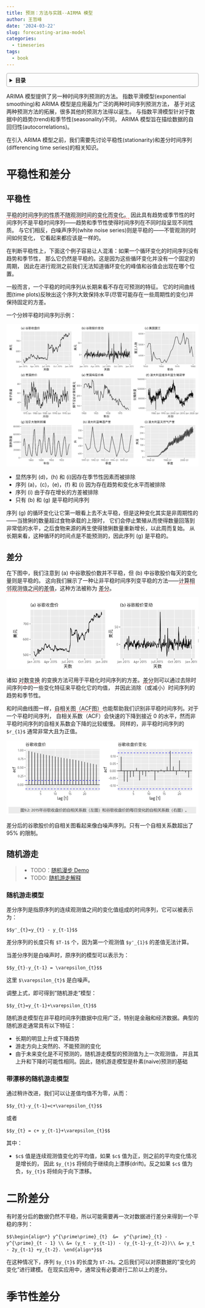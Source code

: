 ```yaml
---
title: 预测：方法与实践--AIRMA 模型
author: 王哲峰
date: '2024-03-22'
slug: forecasting-arima-model
categories:
  - timeseries
tags:
  - book
---
```


<style>
details {
    border: 1px solid #aaa;
    border-radius: 4px;
    padding: .5em .5em 0;
}
summary {
    font-weight: bold;
    margin: -.5em -.5em 0;
    padding: .5em;
}
details[open] {
    padding: .5em;
}
details[open] summary {
    border-bottom: 1px solid #aaa;
    margin-bottom: .5em;
}
img {
    pointer-events: none;
}
</style>

<details><summary>目录</summary><p>

- [平稳性和差分](#平稳性和差分)
  - [平稳性](#平稳性)
  - [差分](#差分)
  - [随机游走](#随机游走)
    - [随机游走模型](#随机游走模型)
    - [带漂移的随机游走模型](#带漂移的随机游走模型)
- [二阶差分](#二阶差分)
- [季节性差分](#季节性差分)
</p></details><p></p>

ARIMA 模型提供了另一种时间序列预测的方法。
指数平滑模型(exponential smoothing)和 ARIMA 模型是应用最为广泛的两种时间序列预测方法，
基于对这两种预测方法的拓展，很多其他的预测方法得以诞生。
与指数平滑模型针对于数据中的趋势(trend)和季节性(seasonality)不同，
ARIMA 模型旨在描绘数据的自回归性(autocorrelations)。

在引入 ARIMA 模型之前，我们需要先讨论平稳性(stationarity)和差分时间序列(differencing time series)的相关知识。

# 平稳性和差分

## 平稳性

<span style='border-bottom:1.5px dashed red;'>平稳的时间序列的性质不随观测时间的变化而变化。</span> 
因此具有趋势或季节性的时间序列不是平稳时间序列——趋势和季节性使得时间序列在不同时段呈现不同性质。
与它们相反，白噪声序列(white noise series)则是平稳的——不管观测的时间如何变化，
它看起来都应该是一样的。

在判断平稳性上，下面这个例子容易让人混淆：如果一个循环变化的时间序列没有趋势和季节性，
那么它仍然是平稳的。这是因为这些循环变化并没有一个固定的周期，
因此在进行观测之前我们无法知道循环变化的峰值和谷值会出现在哪个位置。

一般而言，一个平稳的时间序列从长期来看不存在可预测的特征。
它的时间曲线图(time plots)反映出这个序列大致保持水平(尽管可能存在一些周期性的变化)并保持固定的方差。

一个分辨平稳时间序列示例：

![img](images/stable.png)

* 显然序列 (d)，(h) 和 (i)因存在季节性因素而被排除
* 序列 (a)，(c)，(e)，(f) 和 (i) 因为存在趋势和变化水平而被排除
* 序列 (i) 由于存在增长的方差被排除
* 只有 (b) 和 (g) 是平稳时间序列

序列 (g) 的循环变化让它第一眼看上去不太平稳，但是这种变化其实是非周期性的——当猞猁的数量超过食物承载的上限时，
它们会停止繁殖从而使得数量回落到非常低的水平，之后食物来源的再生使得猞猁数量重新增长，以此周而复始。
从长期来看，这种循环的时间点是不能预测的，因此序列 (g) 是平稳的。

## 差分

在下图中，我们注意到 (a) 中谷歌股价数并不平稳，但 (b) 中谷歌股价每天的变化量则是平稳的。
这向我们展示了一种让非平稳时间序列变平稳的方法——<span style='border-bottom:1.5px dashed red;'>计算相邻观测值之间的差值</span>，这种方法被称为 <span style='border-bottom:1.5px dashed red;'>差分</span>。

![img](images/ab.png)

诸如 <span style='border-bottom:1.5px dashed red;'>对数变换</span> 的变换方法可用于平稳化时间序列的方差。<span style='border-bottom:1.5px dashed red;'>差分</span>则可以通过去除时间序列中的一些变化特征来平稳化它的均值，
并因此消除（或减小）时间序列的趋势和季节性。

和时间曲线图一样，<span style='border-bottom:1.5px dashed red;'>自相关图（ACF图）</span>也能帮助我们识别非平稳时间序列。对于一个平稳时间序列，
自相关系数（ACF）会快速的下降到接近 0 的水平，然而非平稳时间序列的自相关系数会下降的比较缓慢。
同样的，非平稳时间序列的 `$r_{1}$` 通常非常大且为正值。

![img](images/acf.png)

差分后的谷歌股价的自相关图看起来像白噪声序列。只有一个自相关系数超出了 95% 的限制。

## 随机游走

> * TODO：[随机漫步 Demo](https://wangzhefeng.com/note/2020/05/06/random-walk/)
> * TODO: [随机游走解释](https://wangzhefeng.com/note/2023/03/03/timeseries-stationarity-stochasticity/#%E9%9A%8F%E6%9C%BA%E6%B8%B8%E8%B5%B0)

### 随机游走模型

差分序列是指原序列的连续观测值之间的变化值组成的时间序列，它可以被表示为：

`$$y'_{t}=y_{t} - y_{t-1}$$`

差分序列的长度只有 `$T-1$` 个，因为第一个观测值 `$y'_{1}$` 的差值无法计算。

当差分序列是白噪声时，原序列的模型可以表示为：

`$$y_{t}-y_{t-1} = \varepsilon_{t}$$`

这里 `$\varepsilon_{t}$` 是白噪声。

调整上式，即可得到”随机游走”模型：

`$$y_{t}=y_{t-1}+\varepsilon_{t}$$`

随机游走模型在非平稳时间序列数据中应用广泛，特别是金融和经济数据。典型的随机游走通常具有以下特征：

* 长期的明显上升或下降趋势
* 游走方向上突然的、不能预测的变化
* 由于未来变化是不可预测的，随机游走模型的预测值为上一次观测值，
  并且其上升和下降的可能性相同。因此，随机游走模型是朴素(naive)预测的基础

### 带漂移的随机游走模型

通过稍许改进，我们可以让差值均值不为零，从而：

`$$y_{t}-y_{t-1}=c+\varepsilon_{t}$$`

或者

`$$y_{t} = c+ y_{t-1}+\varepsilon_{t}$$`

其中：

* `$c$` 值是连续观测值变化的平均值，如果 `$c$` 值为正，则之前的平均变化情况是增长的，
  因此 `$y_{t}$` 将倾向于继续向上漂移(drift)。反之如果 `$c$` 值为负，`$y_{t}$` 将倾向于向下漂移。

# 二阶差分

有时差分后的数据仍然不平稳，所以可能需要再一次对数据进行差分来得到一个平稳的序列：

`$$\begin{align*}
y^{\prime\prime}_{t}  &=  y^{\prime}_{t} - y^{\prime}_{t - 1} \\
           &= (y_t - y_{t-1}) - (y_{t-1}-y_{t-2})\\
           &= y_t - 2y_{t-1} +y_{t-2}.
\end{align*}$$`

在这种情况下，序列 `$y_{t}$` 的长度为 `$T-2$`。之后我们可以对原数据的”变化的变化”进行建模。
在现实应用中，通常没有必要进行二阶以上的差分。

# 季节性差分